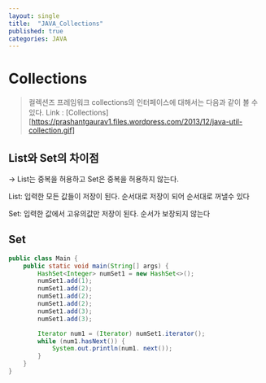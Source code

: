```yaml
---
layout: single
title:  "JAVA_Collections"
published: true
categories: JAVA
---
```


# Collections

> 컬렉션즈 프레임워크
> collections의 인터페이스에 대해서는 다음과 같이 볼 수 있다.
> Link : [Collections][https://prashantgaurav1.files.wordpress.com/2013/12/java-util-collection.gif]


## List와 Set의 차이점
→ List는 중복을 허용하고 Set은 중복을 허용하지 않는다.

List:
 입력한 모든 값들이 저장이 된다.
  순서대로 저장이 되어 순서대로 꺼낼수 있다

Set: 
 입력한 값에서 고유의값만 저장이 된다.
 순서가 보장되지 않는다

## Set
```java
public class Main {
    public static void main(String[] args) {
        HashSet<Integer> numSet1 = new HashSet<>();
        numSet1.add(1);
        numSet1.add(2);
        numSet1.add(2);
        numSet1.add(2);
        numSet1.add(3);
        numSet1.add(3);

        Iterator num1 = (Iterator) numSet1.iterator();
        while (num1.hasNext()) {
            System.out.println(num1. next());
        }
    }
}
```

